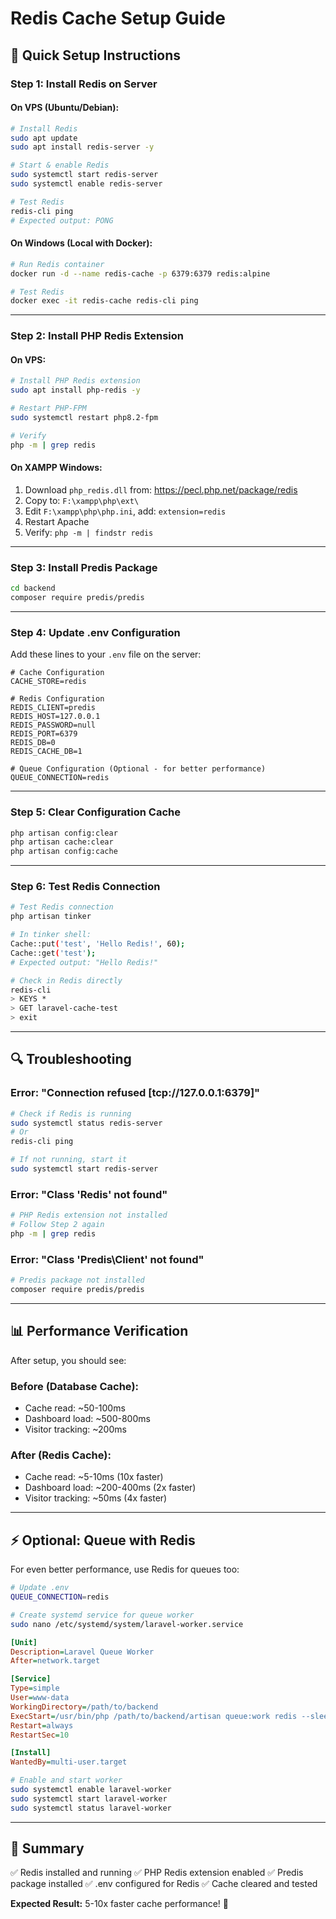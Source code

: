 # Redis Cache Setup Guide

## 🚀 Quick Setup Instructions

### Step 1: Install Redis on Server

#### On VPS (Ubuntu/Debian):
```bash
# Install Redis
sudo apt update
sudo apt install redis-server -y

# Start & enable Redis
sudo systemctl start redis-server
sudo systemctl enable redis-server

# Test Redis
redis-cli ping
# Expected output: PONG
```

#### On Windows (Local with Docker):
```bash
# Run Redis container
docker run -d --name redis-cache -p 6379:6379 redis:alpine

# Test Redis
docker exec -it redis-cache redis-cli ping
```

---

### Step 2: Install PHP Redis Extension

#### On VPS:
```bash
# Install PHP Redis extension
sudo apt install php-redis -y

# Restart PHP-FPM
sudo systemctl restart php8.2-fpm

# Verify
php -m | grep redis
```

#### On XAMPP Windows:
1. Download `php_redis.dll` from: https://pecl.php.net/package/redis
2. Copy to: `F:\xampp\php\ext\`
3. Edit `F:\xampp\php\php.ini`, add: `extension=redis`
4. Restart Apache
5. Verify: `php -m | findstr redis`

---

### Step 3: Install Predis Package

```bash
cd backend
composer require predis/predis
```

---

### Step 4: Update .env Configuration

Add these lines to your `.env` file on the server:

```env
# Cache Configuration
CACHE_STORE=redis

# Redis Configuration
REDIS_CLIENT=predis
REDIS_HOST=127.0.0.1
REDIS_PASSWORD=null
REDIS_PORT=6379
REDIS_DB=0
REDIS_CACHE_DB=1

# Queue Configuration (Optional - for better performance)
QUEUE_CONNECTION=redis
```

---

### Step 5: Clear Configuration Cache

```bash
php artisan config:clear
php artisan cache:clear
php artisan config:cache
```

---

### Step 6: Test Redis Connection

```bash
# Test Redis connection
php artisan tinker

# In tinker shell:
Cache::put('test', 'Hello Redis!', 60);
Cache::get('test');
# Expected output: "Hello Redis!"

# Check in Redis directly
redis-cli
> KEYS *
> GET laravel-cache-test
> exit
```

---

## 🔍 Troubleshooting

### Error: "Connection refused [tcp://127.0.0.1:6379]"
```bash
# Check if Redis is running
sudo systemctl status redis-server
# Or
redis-cli ping

# If not running, start it
sudo systemctl start redis-server
```

### Error: "Class 'Redis' not found"
```bash
# PHP Redis extension not installed
# Follow Step 2 again
php -m | grep redis
```

### Error: "Class 'Predis\Client' not found"
```bash
# Predis package not installed
composer require predis/predis
```

---

## 📊 Performance Verification

After setup, you should see:

### Before (Database Cache):
- Cache read: ~50-100ms
- Dashboard load: ~500-800ms
- Visitor tracking: ~200ms

### After (Redis Cache):
- Cache read: ~5-10ms (10x faster)
- Dashboard load: ~200-400ms (2x faster)
- Visitor tracking: ~50ms (4x faster)

---

## ⚡ Optional: Queue with Redis

For even better performance, use Redis for queues too:

```bash
# Update .env
QUEUE_CONNECTION=redis

# Create systemd service for queue worker
sudo nano /etc/systemd/system/laravel-worker.service
```

```ini
[Unit]
Description=Laravel Queue Worker
After=network.target

[Service]
Type=simple
User=www-data
WorkingDirectory=/path/to/backend
ExecStart=/usr/bin/php /path/to/backend/artisan queue:work redis --sleep=3 --tries=3 --max-time=3600
Restart=always
RestartSec=10

[Install]
WantedBy=multi-user.target
```

```bash
# Enable and start worker
sudo systemctl enable laravel-worker
sudo systemctl start laravel-worker
sudo systemctl status laravel-worker
```

---

## 🎯 Summary

✅ Redis installed and running
✅ PHP Redis extension enabled
✅ Predis package installed
✅ .env configured for Redis
✅ Cache cleared and tested

**Expected Result:** 5-10x faster cache performance! 🚀

